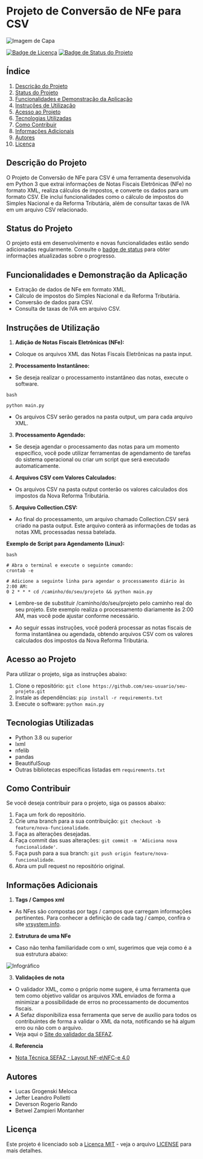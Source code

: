 # Projeto de Conversão de NFe para CSV

![Imagem de Capa](det/xml-to-csv-1646x823.png)

[![Badge de Licença](https://img.shields.io/badge/License-MIT-yellow.svg)](https://opensource.org/licenses/MIT)
[![Badge de Status do Projeto](https://img.shields.io/badge/Status-Em%20Desenvolvimento-blue.svg)](https://github.com/seu-usuario/seu-projeto)

## Índice

1. [Descrição do Projeto](#descricao-do-projeto)
2. [Status do Projeto](#status-do-projeto)
3. [Funcionalidades e Demonstração da Aplicação](#funcionalidades-e-demonstração-da-aplicação)
4. [Instruções de Utilização](#instruções-de-utilização)
5. [Acesso ao Projeto](#acesso-ao-projeto)
6. [Tecnologias Utilizadas](#tecnologias-utilizadas)
7. [Como Contribuir](#como-contribuir)
8. [Informações Adicionais](#informações-adicionais)
9. [Autores](#autores)
10. [Licença](#licenca)

## Descrição do Projeto

O Projeto de Conversão de NFe para CSV é uma ferramenta desenvolvida em Python 3 que extrai informações de Notas Fiscais Eletrônicas (NFe) no formato XML, realiza cálculos de impostos, e converte os dados para um formato CSV. Ele inclui funcionalidades como o cálculo de impostos do Simples Nacional e da Reforma Tributária, além de consultar taxas de IVA em um arquivo CSV relacionado.

## Status do Projeto

O projeto está em desenvolvimento e novas funcionalidades estão sendo adicionadas regularmente. Consulte o [badge de status](https://github.com/seu-usuario/seu-projeto) para obter informações atualizadas sobre o progresso.

## Funcionalidades e Demonstração da Aplicação

- Extração de dados de NFe em formato XML.
- Cálculo de impostos do Simples Nacional e da Reforma Tributária.
- Conversão de dados para CSV.
- Consulta de taxas de IVA em arquivo CSV.

## Instruções de Utilização

1. **Adição de Notas Fiscais Eletrônicas (NFe):**

- Coloque os arquivos XML das Notas Fiscais Eletrônicas na pasta input.

2. **Processamento Instantâneo:**

- Se deseja realizar o processamento instantâneo das notas, execute o software.

```
bash

python main.py
```
- Os arquivos CSV serão gerados na pasta output, um para cada arquivo XML.

3. **Processamento Agendado:**

- Se deseja agendar o processamento das notas para um momento específico, você pode utilizar ferramentas de agendamento de tarefas do sistema operacional ou criar um script que será executado automaticamente.

4. **Arquivos CSV com Valores Calculados:**

- Os arquivos CSV na pasta output conterão os valores calculados dos impostos da Nova Reforma Tributária.

5. **Arquivo Collection.CSV:**

- Ao final do processamento, um arquivo chamado Collection.CSV será criado na pasta output. Este arquivo conterá as informações de todas as notas XML processadas nessa batelada.

**Exemplo de Script para Agendamento (Linux):**

```
bash

# Abra o terminal e execute o seguinte comando:
crontab -e

# Adicione a seguinte linha para agendar o processamento diário às 2:00 AM:
0 2 * * * cd /caminho/do/seu/projeto && python main.py
```

- Lembre-se de substituir /caminho/do/seu/projeto pelo caminho real do seu projeto. Este exemplo realiza o processamento diariamente às 2:00 AM, mas você pode ajustar conforme necessário.

- Ao seguir essas instruções, você poderá processar as notas fiscais de forma instantânea ou agendada, obtendo arquivos CSV com os valores calculados dos impostos da Nova Reforma Tributária.

## Acesso ao Projeto

Para utilizar o projeto, siga as instruções abaixo:

1. Clone o repositório: `git clone https://github.com/seu-usuario/seu-projeto.git`
2. Instale as dependências: `pip install -r requirements.txt`
3. Execute o software: `python main.py`

## Tecnologias Utilizadas

- Python 3.8 ou superior
- lxml
- nfelib
- pandas
- BeautifulSoup
- Outras bibliotecas específicas listadas em `requirements.txt`

## Como Contribuir

Se você deseja contribuir para o projeto, siga os passos abaixo:

1. Faça um fork do repositório.
2. Crie uma branch para a sua contribuição: `git checkout -b feature/nova-funcionalidade`.
3. Faça as alterações desejadas.
4. Faça commit das suas alterações: `git commit -m 'Adiciona nova funcionalidade'`.
5. Faça push para a sua branch: `git push origin feature/nova-funcionalidade`.
6. Abra um pull request no repositório original.

## Informações Adicionais

1. **Tags / Campos xml**

- As NFes são compostas por tags / campos que carregam informações pertinentes. Para conhecer a definição de cada tag / campo, confira o site [vrsystem.info](https://vrsystem.info/publico/post?Id=354b9bb8-2d87-4bd7-9750-34755bd127b8).

2. **Estrutura de uma NFe**

- Caso não tenha familiaridade com o xml, sugerimos que veja como é a sua estrutura abaixo:

![Infográfico](det/Infografico_XML2min_354b9bb8-2d87-4bd7-9750-34755bd127b8.jpg)

3. **Validações de nota**

- O validador XML, como o próprio nome sugere, é uma ferramenta que tem como objetivo validar os arquivos XML enviados de forma a minimizar a possibilidade de erros no processamento de documentos fiscais.
- A Sefaz disponibiliza essa ferramenta que serve de auxílio para todos os contribuintes de forma a validar o XML da nota, notificando se há algum erro ou não com o arquivo.
- Veja aqui o [Site do validador da SEFAZ](https://www.sefaz.rs.gov.br/nfe/nfe-val.aspx).

4. **Referencia**

- [Nota Técnica SEFAZ - Layout NF-e\NFC-e 4.0](https://www.nfe.fazenda.gov.br/portal/listaConteudo.aspx?tipoConteudo=04BIflQt1aY=)

## Autores

- Lucas Grogenski Meloca
- Jefter Leandro Polletti
- Deverson Rogerio Rando
- Betwel Zampieri Montanher

## Licença

Este projeto é licenciado sob a [Licença MIT](https://opensource.org/licenses/MIT) - veja o arquivo [LICENSE](LICENSE) para mais detalhes.
